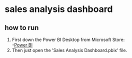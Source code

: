 # sales analysis dashboard
## how to run
1. First down the Power BI Desktop from Microsoft Store: <br>
   -[Power BI](https://aka.ms/pbidesktopstore) <br>
2. Then just open the 'Sales Analysis Dashboard.pbix' file.
